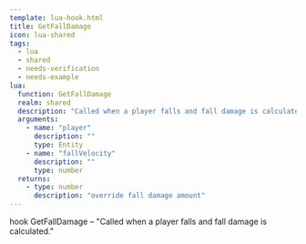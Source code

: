 ```yaml
---
template: lua-hook.html
title: GetFallDamage
icon: lua-shared
tags:
  - lua
  - shared
  - needs-verification
  - needs-example
lua:
  function: GetFallDamage
  realm: shared
  description: "Called when a player falls and fall damage is calculated."
  arguments:
    - name: "player"
      description: ""
      type: Entity
    - name: "fallVelocity"
      description: ""
      type: number
  returns:
    - type: number
      description: "override fall damage amount"
---
```


<div class="lua__search__keywords">
hook GetFallDamage &#x2013; "Called when a player falls and fall damage is calculated."
</div>
